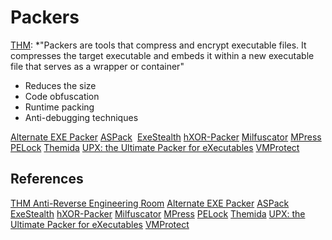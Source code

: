 # Packers

[THM](https://tryhackme.com/room/antireverseengineering): *"Packers are tools that compress and encrypt executable files. It compresses the target executable and embeds it within a new executable file that serves as a wrapper or container" 

- Reduces the size 
- Code obfuscation
- Runtime packing
- Anti-debugging techniques

[Alternate EXE Packer](https://www.alternate-tools.com/pages/c_exepacker.php?lang=ENG)
[ASPack](http://www.aspack.com/) 
[ExeStealth](https://unprotect.it/technique/exestealth/)
[hXOR-Packer](https://github.com/akuafif/hXOR-Packer)
[Milfuscator](https://github.com/nelfo/Milfuscator)
[MPress](https://www.autohotkey.com/mpress/mpress_web.htm)
[PELock](https://www.pelock.com/products/pelock)
[Themida](https://www.oreans.com/Themida.php)
[UPX: the Ultimate Packer for eXecutables](https://upx.github.io/)
[VMProtect](https://vmpsoft.com/)


## References

[THM Anti-Reverse Engineering Room](https://tryhackme.com/room/antireverseengineering) 
[Alternate EXE Packer](https://www.alternate-tools.com/pages/c_exepacker.php?lang=ENG)
[ASPack](http://www.aspack.com/) 
[ExeStealth](https://unprotect.it/technique/exestealth/)
[hXOR-Packer](https://github.com/akuafif/hXOR-Packer)
[Milfuscator](https://github.com/nelfo/Milfuscator)
[MPress](https://www.autohotkey.com/mpress/mpress_web.htm)
[PELock](https://www.pelock.com/products/pelock)
[Themida](https://www.oreans.com/Themida.php)
[UPX: the Ultimate Packer for eXecutables](https://upx.github.io/)
[VMProtect](https://vmpsoft.com/)
